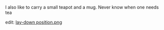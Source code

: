 I also like to carry a small teapot and a mug. Never know when one needs tea

edit: [lay-down position.png](https://postimg.cc/vDGTm95b)
